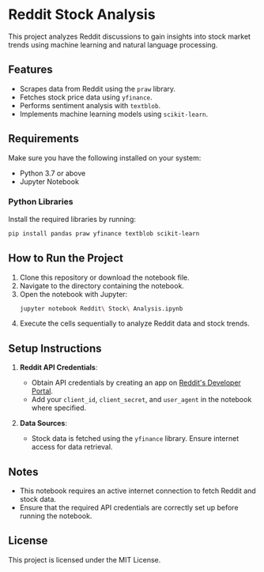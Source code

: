 
# Reddit Stock Analysis

This project analyzes Reddit discussions to gain insights into stock market trends using machine learning and natural language processing.

## Features
- Scrapes data from Reddit using the `praw` library.
- Fetches stock price data using `yfinance`.
- Performs sentiment analysis with `textblob`.
- Implements machine learning models using `scikit-learn`.

## Requirements
Make sure you have the following installed on your system:
- Python 3.7 or above
- Jupyter Notebook

### Python Libraries
Install the required libraries by running:
```bash
pip install pandas praw yfinance textblob scikit-learn
```

## How to Run the Project
1. Clone this repository or download the notebook file.
2. Navigate to the directory containing the notebook.
3. Open the notebook with Jupyter:
    ```bash
    jupyter notebook Reddit\ Stock\ Analysis.ipynb
    ```
4. Execute the cells sequentially to analyze Reddit data and stock trends.

## Setup Instructions
1. **Reddit API Credentials**:
   - Obtain API credentials by creating an app on [Reddit's Developer Portal](https://www.reddit.com/prefs/apps).
   - Add your `client_id`, `client_secret`, and `user_agent` in the notebook where specified.

2. **Data Sources**:
   - Stock data is fetched using the `yfinance` library. Ensure internet access for data retrieval.

## Notes
- This notebook requires an active internet connection to fetch Reddit and stock data.
- Ensure that the required API credentials are correctly set up before running the notebook.

## License
This project is licensed under the MIT License.
